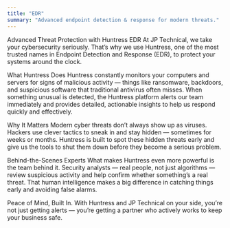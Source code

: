 ```yaml
---
title: "EDR"
summary: "Advanced endpoint detection & response for modern threats."
---
```


Advanced Threat Protection with Huntress EDR
At JP Technical, we take your cybersecurity seriously. That’s why we use Huntress, one of the most trusted names in Endpoint Detection and Response (EDR), to protect your systems around the clock.

What Huntress Does
Huntress constantly monitors your computers and servers for signs of malicious activity — things like ransomware, backdoors, and suspicious software that traditional antivirus often misses. When something unusual is detected, the Huntress platform alerts our team immediately and provides detailed, actionable insights to help us respond quickly and effectively.

Why It Matters
Modern cyber threats don’t always show up as viruses. Hackers use clever tactics to sneak in and stay hidden — sometimes for weeks or months. Huntress is built to spot these hidden threats early and give us the tools to shut them down before they become a serious problem.

Behind-the-Scenes Experts
What makes Huntress even more powerful is the team behind it. Security analysts — real people, not just algorithms — review suspicious activity and help confirm whether something’s a real threat. That human intelligence makes a big difference in catching things early and avoiding false alarms.

Peace of Mind, Built In.
With Huntress and JP Technical on your side, you’re not just getting alerts — you’re getting a partner who actively works to keep your business safe.
